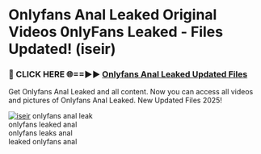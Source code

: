 # Onlyfans Anal Leaked Original Videos 0nlyFans Leaked - Files Updated! (iseir)

<h3>🔴 CLICK HERE 🌐==►► <a href="https://tinyurl.com/4seja8ks" rel="nofollow">Onlyfans Anal Leaked Updated Files</a></h3>

Get Onlyfans Anal Leaked and all content. Now you can access all videos and pictures of Onlyfans Anal Leaked. New Updated Files 2025!

[![iseir](https://i.imgur.com/EWjZXRe.gif)](https://tinyurl.com/4seja8ks)
onlyfans anal leak<br>
onlyfans leaked anal<br>
onlyfans leaks anal<br>
leaked onlyfans anal